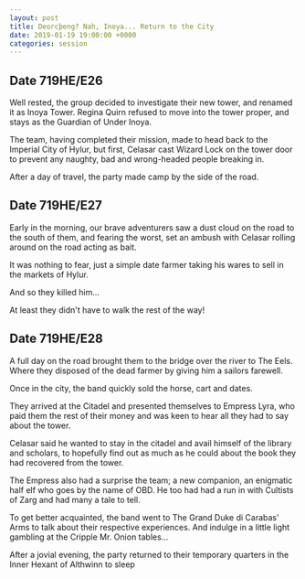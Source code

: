 ```yaml
---
layout: post
title: Deorcþeng? Nah, Inoya... Return to the City
date: 2019-01-19 19:00:00 +0000
categories: session
---
```


## Date 719HE/E26

Well rested, the group decided to investigate their new tower, and renamed it as
Inoya Tower. Regina Quirn refused to move into the tower proper, and stays as
the Guardian of Under Inoya.

The team, having completed their mission, made to head back to the Imperial City
of Hylur, but first, Celasar cast Wizard Lock on the tower door to prevent any
naughty, bad and wrong-headed people breaking in.

After a day of travel, the party made camp by the side of the road.

## Date 719HE/E27

Early in the morning, our brave adventurers saw a dust cloud on the road to the
south of them, and fearing the worst, set an ambush with Celasar rolling around
on the road acting as bait.

It was nothing to fear, just a simple date farmer taking his wares to sell in
the markets of Hylur.

And so they killed him…

At least they didn't have to walk the rest of the way!

## Date 719HE/E28

A full day on the road brought them to the bridge over the river to The Eels.
Where they disposed of the dead farmer by giving him a sailors farewell.

Once in the city, the band quickly sold the horse, cart and dates.

They arrived at the Citadel and presented themselves to Empress Lyra, who paid
them the rest of their money and was keen to hear all they had to say about the
tower.

Celasar said he wanted to stay in the citadel and avail himself of the library
and scholars, to hopefully find out as much as he could about the book they had
recovered from the tower.

The Empress also had a surprise the team; a new companion, an enigmatic half elf
who goes by the name of OBD. He too had had a run in with Cultists of Zarg and
had many a tale to tell.

To get better acquainted, the band went to The Grand Duke di Carabas' Arms to
talk about their respective experiences. And indulge in a little light gambling
at the Cripple Mr. Onion tables…

After a jovial evening, the party returned to their temporary quarters in the
Inner Hexant of Althwinn to sleep
